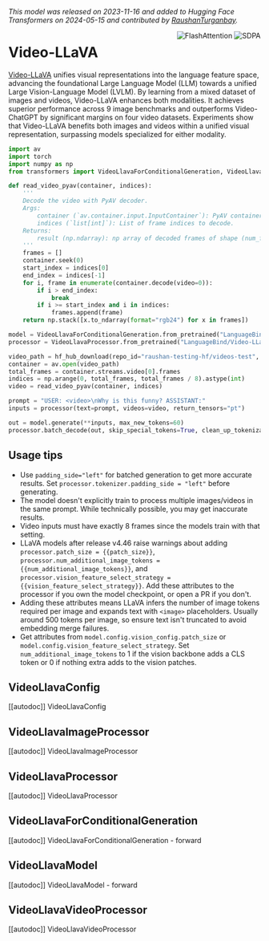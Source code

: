 <!--Copyright 2024 The HuggingFace Team. All rights reserved.

Licensed under the Apache License, Version 2.0 (the "License"); you may not use this file except in compliance with
the License. You may obtain a copy of the License at

http://www.apache.org/licenses/LICENSE-2.0

Unless required by applicable law or agreed to in writing, software distributed under the License is distributed on
an "AS IS" BASIS, WITHOUT WARRANTIES OR CONDITIONS OF ANY KIND, either express or implied. See the License for the
specific language governing permissions and limitations under the License.

⚠️ Note that this file is in Markdown but contain specific syntax for our doc-builder (similar to MDX) that may not be
rendered properly in your Markdown viewer.

-->
*This model was released on 2023-11-16 and added to Hugging Face Transformers on 2024-05-15 and contributed by [RaushanTurganbay](https://huggingface.co/RaushanTurganbay).*

<div style="float: right;">
    <div class="flex flex-wrap space-x-1">
        <img alt="FlashAttention" src="https://img.shields.io/badge/%E2%9A%A1%EF%B8%8E%20FlashAttention-eae0c8?style=flat">
        <img alt="SDPA" src="https://img.shields.io/badge/SDPA-DE3412?style=flat&logo=pytorch&logoColor=white">
    </div>
</div>

# Video-LLaVA

[Video-LLaVA](https://huggingface.co/papers/2311.10122) unifies visual representations into the language feature space, advancing the foundational Large Language Model (LLM) towards a unified Large Vision-Language Model (LVLM). By learning from a mixed dataset of images and videos, Video-LLaVA enhances both modalities. It achieves superior performance across 9 image benchmarks and outperforms Video-ChatGPT by significant margins on four video datasets. Experiments show that Video-LLaVA benefits both images and videos within a unified visual representation, surpassing models specialized for either modality.

<hfoptions id="usage">
<hfoption id="VideoLlavaForConditionalGeneration">

```py
import av
import torch
import numpy as np
from transformers import VideoLlavaForConditionalGeneration, VideoLlavaProcessor

def read_video_pyav(container, indices):
    '''
    Decode the video with PyAV decoder.
    Args:
        container (`av.container.input.InputContainer`): PyAV container.
        indices (`list[int]`): List of frame indices to decode.
    Returns:
        result (np.ndarray): np array of decoded frames of shape (num_frames, height, width, 3).
    '''
    frames = []
    container.seek(0)
    start_index = indices[0]
    end_index = indices[-1]
    for i, frame in enumerate(container.decode(video=0)):
        if i > end_index:
            break
        if i >= start_index and i in indices:
            frames.append(frame)
    return np.stack([x.to_ndarray(format="rgb24") for x in frames])

model = VideoLlavaForConditionalGeneration.from_pretrained("LanguageBind/Video-LLaVA-7B-hf", dtype="auto")
processor = VideoLlavaProcessor.from_pretrained("LanguageBind/Video-LLaVA-7B-hf")

video_path = hf_hub_download(repo_id="raushan-testing-hf/videos-test", filename="sample_demo_1.mp4", repo_type="dataset")
container = av.open(video_path)
total_frames = container.streams.video[0].frames
indices = np.arange(0, total_frames, total_frames / 8).astype(int)
video = read_video_pyav(container, indices)

prompt = "USER: <video>\nWhy is this funny? ASSISTANT:"
inputs = processor(text=prompt, videos=video, return_tensors="pt")

out = model.generate(**inputs, max_new_tokens=60)
processor.batch_decode(out, skip_special_tokens=True, clean_up_tokenization_spaces=True)
```

</hfoption>
</hfoptions>

## Usage tips

- Use `padding_side="left"` for batched generation to get more accurate results. Set `processor.tokenizer.padding_side = "left"` before generating.
- The model doesn't explicitly train to process multiple images/videos in the same prompt. While technically possible, you may get inaccurate results.
- Video inputs must have exactly 8 frames since the models train with that setting.
- LLaVA models after release v4.46 raise warnings about adding `processor.patch_size = {{patch_size}}`, `processor.num_additional_image_tokens = {{num_additional_image_tokens}}`, and `processor.vision_feature_select_strategy = {{vision_feature_select_strategy}}`. Add these attributes to the processor if you own the model checkpoint, or open a PR if you don't.
- Adding these attributes means LLaVA infers the number of image tokens required per image and expands text with `<image>` placeholders. Usually around 500 tokens per image, so ensure text isn't truncated to avoid embedding merge failures.
- Get attributes from `model.config.vision_config.patch_size` or `model.config.vision_feature_select_strategy`. Set `num_additional_image_tokens` to 1 if the vision backbone adds a CLS token or 0 if nothing extra adds to the vision patches.

## VideoLlavaConfig

[[autodoc]] VideoLlavaConfig

## VideoLlavaImageProcessor

[[autodoc]] VideoLlavaImageProcessor

## VideoLlavaProcessor

[[autodoc]] VideoLlavaProcessor

## VideoLlavaForConditionalGeneration

[[autodoc]] VideoLlavaForConditionalGeneration
    - forward

## VideoLlavaModel

[[autodoc]] VideoLlavaModel
    - forward

## VideoLlavaVideoProcessor

[[autodoc]] VideoLlavaVideoProcessor

